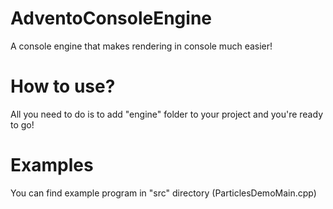# AdventoConsoleEngine
A console engine that makes rendering in console much easier!

# How to use?
All you need to do is to add "engine" folder to your project and you're ready to go!

# Examples
You can find example program in "src" directory (ParticlesDemoMain.cpp)
